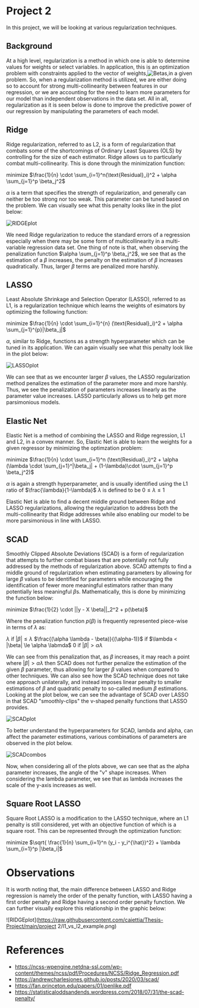 # Project 2
In this project, we will be looking at various regularization techniques. 

## Background
At a high level, regularization is a method in which one is able to determine values for weights or select variables. In application,
this is an optimization problem with constraints applied to the vector of weights,![Betas](https://raw.githubusercontent.com/caiettia/Thesis-Project/main/project2/beta_weights.gif),in a given problem. So, when a regularization method is utilized, we are 
either doing so to account for strong multi-collinearity between features in our regression, or we are accounting for the need to learn more 
parameters for our model than independent observations in the data set. All in all, regularization as it is seen below is done to improve the predictive power
of our regression by manipulating the parameters of each model.

## Ridge
Ridge regularization, referred to as L2, is a form of regularization that combats some of the shortcomings of Ordinary Least Squares (OLS) 
by controlling for the size of each estimator. Ridge allows us to particularly combat multi-collinearity. This is done through the minimization function:

minimize $\frac{1}{n} \cdot \sum_{i=1}^n(\text{Residual}_i)^2 + \alpha \sum_{j=1}^p \beta_j^2$

$\alpha$ is a term that specifies the strength of regularization, and generally can neither be too strong nor too weak. This parameter can be tuned based on the problem.
We can visually see what this penalty looks like in the plot below:

![RIDGEplot](https://raw.githubusercontent.com/caiettia/Thesis-Project/main/project2/RidgePenalty.png)

We need Ridge regularization to reduce the standard errors of a regression especially when there may be some form of multicollinearity in a multi-variable
regression data set. One thing of note is that, when observing the penalization function $\alpha \sum_{j=1}^p \beta_j^2$, we see that as the estimation of a $\beta$
increases, the penalty on the estimation of $\beta$ increases quadratically. Thus, larger $\beta$ terms are penalized more harshly. 

## LASSO
Least Absolute Shrinkage and Selection Operator (LASSO), referred to as L1, is a regularization technique which learns the weights of esimators by 
optimizing the following function:

minimize $\frac{1}{n} \cdot \sum_{i=1}^{n} (\text{Residual}_i)^2 + \alpha \sum_{j=1}^{p}|\beta_j|$

$\alpha$, similar to Ridge, functions as a strength hyperparameter which can be tuned in its application. We can again visually see what this penalty look like in the
plot below:

![LASSOplot](https://raw.githubusercontent.com/caiettia/Thesis-Project/main/project2/LASSOpenalty.png)

We can see that as we encounter larger $\beta$ values, the LASSO regularization method penalizes the estimation of the parameter more and more harshly. Thus, we see the 
penalization of parameters increases linearly as the parameter value increases. LASSO particularly allows us to help get more parsimonious models.
 
## Elastic Net
Elastic Net is a method of combining the LASSO and Ridge regression, L1 and L2, in a convex manner. So, Elastic Net is able to learn the weights for a given regressor
by minimizing the optimzation problem:

minimize $\frac{1}{n} \cdot \sum_{i=1}^n (\text{Residual}_i)^2 + \alpha (\lambda \cdot \sum_{j=1}^|\beta_j| + (1-\lambda)\cdot \sum_{j=1}^p \beta_j^2)$

$\alpha$ is again a strength hyperparameter, and is usually identified using the L1 ratio of $\frac{\lambda}{1-\lambda}$
$\lambda$ is defined to be $0 \le \lambda \le 1$

Elastic Net is able to find a decent middle ground between Ridge and LASSO regularizations, allowing the regularization to address both the multi-collinearity that 
Ridge addresses while also enabling our model to be more parsimonious in line with LASSO. 


## SCAD
Smoothly Clipped Absolute Deviations (SCAD) is a form of regularization that attempts to further combat biases that are potentially not fully addressed by the 
methods of regularization above. SCAD attempts to find a middle ground of regularization when estimating parameters by allowing for large $\beta$ values to be identified 
for parameters while encouraging the identification of fewer more meaningful estimators rather than many potentially less meaningful $\beta$s. Mathematically, this is done by minimizing the function below:

minimize $\frac{1}{2} \cdot ||y - X \beta||_2^2 + p(\beta)$

Where the penalization function $p(\beta)$ is frequently represented piece-wise in terms of $\lambda$ as:

$\lambda$ if $|\beta| \le \lambda$
$\frac{(\alpha \lambda - \beta)}{(\alpha-1)}$ if $\lambda < |\beta| \le \alpha \labmda$
$0$ if $|\beta| > \alpha \lambda$

We can see from this penalization that, as $\beta$ increases, it may reach a point where $|\beta| > \alpha \lambda$ then SCAD does not further penalize the estimation of the
given $\beta$ parameter, thus allowing for larger $\beta$ values when compared to other techniques. We can also see how the SCAD technique does not take one approach unilaterally, and instead imposes linear penalty to smaller estimations of $\beta$ and quadratic penalty to so-called medium $\beta$ estimations. Looking at the plot below, we can see the advantage of SCAD over LASSO in that SCAD "smoothly-clips" the v-shaped penalty functions that LASSO provides. 

![SCADplot](https://raw.githubusercontent.com/caiettia/Thesis-Project/main/project2/SCADpenalty.png)

To better understand the hyperparameters for SCAD, lambda and alpha, can affect the parameter estimations, various combinations of parameters are observed in the plot below.

![SCADcombos](https://raw.githubusercontent.com/caiettia/Thesis-Project/main/project2/SCAD_explore_diff_param_combos.png)

Now, when considering all of the plots above, we can see that as the alpha parameter increases, the angle of the "v" shape increases. When considering the lambda parameter,
we see that as lambda increases the scale of the y-axis increases as well. 

## Square Root LASSO
Square Root LASSO is a modification to the LASSO technique, where an L1 penalty is still considered, yet with an objective function of which is a square root. This can be represented through the optimization function:

minimize $\sqrt{ \frac{1}{n} \sum_{i=1}^n (y_i - y_i^{\hat})^2} + \lambda \sum_{i=1}^p |\beta_i|$


# Observations
It is worth noting that, the main difference between LASSO and Ridge regression is namely the order of the penalty function, with LASSO having a first order penalty and
Ridge having a second order penalty function. We can further visually explore this relationship in the graphic below:

![RIDGEplot](https://raw.githubusercontent.com/caiettia/Thesis-Project/main/project 2/l1_vs_l2_example.png)


# References
 - https://ncss-wpengine.netdna-ssl.com/wp-content/themes/ncss/pdf/Procedures/NCSS/Ridge_Regression.pdf
 - https://andrewcharlesjones.github.io/posts/2020/03/scad/
 - https://fan.princeton.edu/papers/01/penlike.pdf
 - https://statisticaloddsandends.wordpress.com/2018/07/31/the-scad-penalty/

